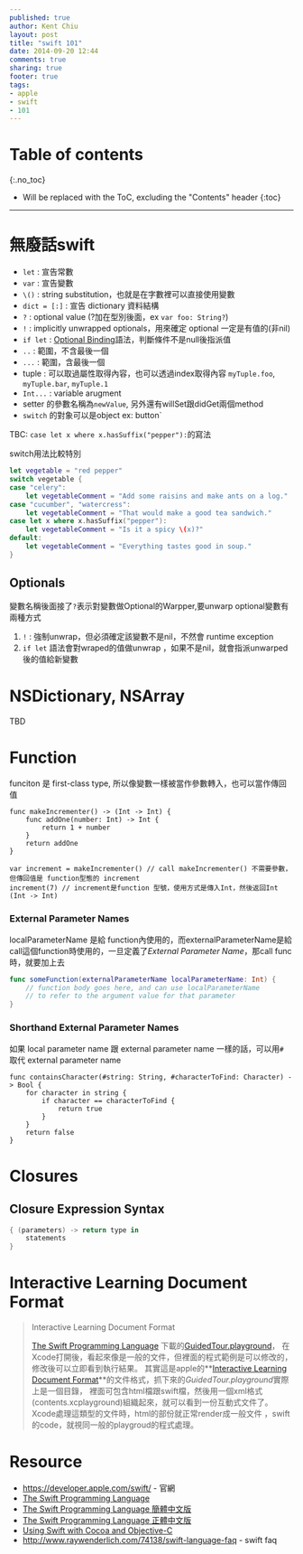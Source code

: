 ```yaml
---
published: true
author: Kent Chiu
layout: post
title: "swift 101"
date: 2014-09-20 12:44
comments: true
sharing: true
footer: true
tags: 
- apple
- swift
- 101
---
```



# Table of contents
{:.no_toc}

* Will be replaced with the ToC, excluding the "Contents" header
{:toc}

----------------------------------------------------------------




# 無廢話swift

- `let` : 宣告常數
- `var` : 宣告變數
- `\()` : string substitution，也就是在字數裡可以直接使用變數
- `dict = [:]` : 宣告 dictionary 資料結構
- `?` : optional value (?加在型別後面，ex `var foo: String?`)
- `!` :  implicitly unwrapped optionals，用來確定 optional 一定是有值的(非nil)
- `if let` : [Optional Binding](https://developer.apple.com/library/mac/documentation/Swift/Conceptual/Swift_Programming_Language/TheBasics.html#//apple_ref/doc/uid/TP40014097-CH5-XID_467)語法，判斷條件不是null後指派值
- `..` : 範圍，不含最後一個
- `...` : 範圍，含最後一個
- tuple : 可以取過屬性取得內容，也可以透過index取得內容 `myTuple.foo`, `myTuple.bar`, `myTuple.1`
- `Int...` : variable arugment
- setter 的參數名稱為`newValue`, 另外還有willSet跟didGet兩個method
- `switch` 的對象可以是object ex: button`

TBC: `case let x where x.hasSuffix("pepper"):`的寫法



switch用法比較特別

``` swift
let vegetable = "red pepper"
switch vegetable {
case "celery":
    let vegetableComment = "Add some raisins and make ants on a log."
case "cucumber", "watercress":
    let vegetableComment = "That would make a good tea sandwich."
case let x where x.hasSuffix("pepper"):
    let vegetableComment = "Is it a spicy \(x)?"
default:
    let vegetableComment = "Everything tastes good in soup."
}

```

## Optionals

變數名稱後面接了`?`表示對變數做Optional的Warpper,要unwarp optional變數有兩種方式

1.  `!` : 強制unwrap，但必須確定該變數不是nil，不然會 runtime exception
2.  `if let` 語法會對wraped的值做unwrap ，如果不是nil，就會指派unwarped後的值給新變數




# NSDictionary, NSArray

TBD

# Function

funciton 是 first-class type, 所以像變數一樣被當作參數轉入，也可以當作傳回值

```swfit
func makeIncrementer() -> (Int -> Int) {
    func addOne(number: Int) -> Int {
        return 1 + number
    }
    return addOne
}

var increment = makeIncrementer() // call makeIncrementer() 不需要參數，但傳回值是 function型態的 increment
increment(7) // increment是function 型號，使用方式是傳入Int，然後返回Int (Int -> Int)
```

### External Parameter Names

localParameterName 是給 function內使用的，而externalParameterName是給call這個function時使用的，一旦定義了*External Parameter Name*，那call func時，就要加上去

```swift
func someFunction(externalParameterName localParameterName: Int) {
    // function body goes here, and can use localParameterName
    // to refer to the argument value for that parameter
}
```

### Shorthand External Parameter Names

如果 local parameter name 跟 external parameter name 一樣的話，可以用`#` 取代 external parameter name

```
func containsCharacter(#string: String, #characterToFind: Character) -> Bool {
    for character in string {
        if character == characterToFind {
            return true
        }
    }
    return false
}
```


# Closures

## Closure Expression Syntax

```swift
{ (parameters) -> return type in
    statements
}
```


# Interactive Learning Document Format

> Interactive Learning Document Format
> 
> [The Swift Programming Language](https://developer.apple.com/library/prerelease/mac/documentation/Swift/Conceptual/Swift_Programming_Language/GuidedTour.html)
> 下載的[GuidedTour.playground](https://developer.apple.com/library/prerelease/mac/documentation/Swift/Conceptual/Swift_Programming_Language/GuidedTour.playground.zip)，
> 在Xcode打開後，看起來像是一般的文件，但裡面的程式範例是可以修改的，修改後可以立即看到執行結果。
> 其實這是apple的**[Interactive Learning Document Format](https://developer.apple.com/library/ios/documentation/Swift/Reference/Playground_Ref/Chapters/InteractiveLearning.html)**的文件格式，抓下來的*GuidedTour.playground*實際上是一個目錄，
> 裡面可包含html檔跟swift檔，然後用一個xml格式(contents.xcplayground)組織起來，就可以看到一份互動式文件了。Xcode處理這類型的文件時，html的部份就正常render成一般文件
> ，swift的code，就視同一般的playgroud的程式處理。



# Resource
- <https://developer.apple.com/swift/> - 官網
- [The Swift Programming Language](https://developer.apple.com/library/prerelease/mac/documentation/Swift/Conceptual/Swift_Programming_Language/index.html#//apple_ref/doc/uid/TP40014097-CH3-XID_0)  
- [The Swift Programming Language 簡體中文版](https://www.gitbook.io/book/numbbbbb/-the-swift-programming-language-)
- [The Swift Programming Language 正體中文版](https://www.gitbook.io/book/mikimoto/the-swift-programming-language-zh-tw)
- [Using Swift with Cocoa and Objective-C](https://developer.apple.com/library/ios/documentation/Swift/Conceptual/BuildingCocoaApps/MixandMatch.html#//apple_ref/doc/uid/TP40014216-CH2-XID_0)
- <http://www.raywenderlich.com/74138/swift-language-faq> - swift faq

